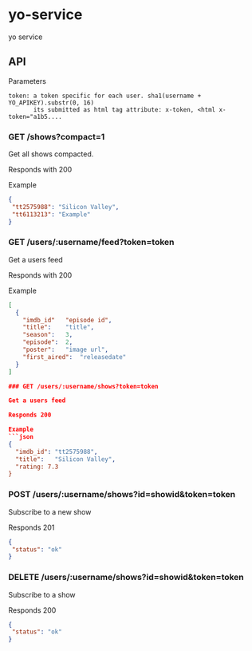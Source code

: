 # yo-service
yo service

## API

Parameters

```
token: a token specific for each user. sha1(username + YO_APIKEY).substr(0, 16)
       its submitted as html tag attribute: x-token, <html x-token="a1b5....

```
### GET /shows?compact=1

Get all shows compacted.

Responds with 200

Example
```json
{
 "tt2575988": "Silicon Valley",
 "tt6113213": "Example"
}
```


### GET /users/:username/feed?token=token

Get a users feed

Responds with 200

Example
```json
[
  {
    "imdb_id"   "episode id",
    "title":    "title",
    "season":   3,
    "episode":  2,
    "poster":   "image url",
    "first_aired":  "releasedate"
  }
]

### GET /users/:username/shows?token=token

Get a users feed

Responds 200

Example
```json
{
  "imdb_id": "tt2575988",
  "title":   "Silicon Valley",
  "rating: 7.3
}
```

### POST /users/:username/shows?id=showid&token=token

Subscribe to a new show

Responds 201
```json
{
 "status": "ok"
}
```

### DELETE /users/:username/shows?id=showid&token=token

Subscribe to a show

Responds 200
```json
{
 "status": "ok"
}
```
